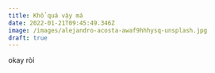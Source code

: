 ```yaml
---
title: Khổ quá vậy má
date: 2022-01-21T09:45:49.346Z
image: /images/alejandro-acosta-awaf9hhhysq-unsplash.jpg
draft: true
---
```

okay ròi